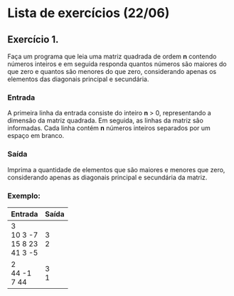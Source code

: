 # Lista de exercícios (22/06)

## Exercício 1.
Faça um programa que leia uma matriz quadrada de ordem **n** contendo números inteiros e em seguida responda quantos números são maiores do que zero e quantos são menores do que zero, considerando apenas os elementos das diagonais principal e secundária.

### Entrada
A primeira linha da entrada consiste do inteiro **n** > 0, representando a dimensão da matriz quadrada. Em seguida, as linhas da matriz são informadas. Cada linha contém **n** números inteiros separados por um espaço em branco.

### Saída
Imprima a quantidade de elementos que são maiores e menores que zero, considerando apenas as diagonais principal e secundária da matriz.

### Exemplo:
|Entrada|Saída|
|-------|-----|
|3<br/>10 3 -7<br/>15 8 23<br/>41 3 -5|3<br/>2|
|2<br/>44 -1<br/>7 44|3<br/>1|